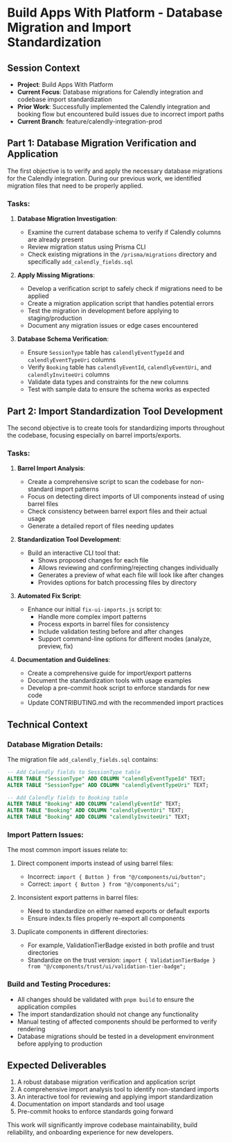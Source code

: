 # Build Apps With Platform - Database Migration and Import Standardization

## Session Context

- **Project**: Build Apps With Platform
- **Current Focus**: Database migrations for Calendly integration and codebase import standardization
- **Prior Work**: Successfully implemented the Calendly integration and booking flow but encountered build issues due to incorrect import paths
- **Current Branch**: feature/calendly-integration-prod

## Part 1: Database Migration Verification and Application

The first objective is to verify and apply the necessary database migrations for the Calendly integration. During our previous work, we identified migration files that need to be properly applied.

### Tasks:

1. **Database Migration Investigation**:
   - Examine the current database schema to verify if Calendly columns are already present
   - Review migration status using Prisma CLI
   - Check existing migrations in the `/prisma/migrations` directory and specifically `add_calendly_fields.sql`

2. **Apply Missing Migrations**:
   - Develop a verification script to safely check if migrations need to be applied
   - Create a migration application script that handles potential errors
   - Test the migration in development before applying to staging/production
   - Document any migration issues or edge cases encountered

3. **Database Schema Verification**:
   - Ensure `SessionType` table has `calendlyEventTypeId` and `calendlyEventTypeUri` columns
   - Verify `Booking` table has `calendlyEventId`, `calendlyEventUri`, and `calendlyInviteeUri` columns
   - Validate data types and constraints for the new columns
   - Test with sample data to ensure the schema works as expected

## Part 2: Import Standardization Tool Development

The second objective is to create tools for standardizing imports throughout the codebase, focusing especially on barrel imports/exports.

### Tasks:

1. **Barrel Import Analysis**:
   - Create a comprehensive script to scan the codebase for non-standard import patterns
   - Focus on detecting direct imports of UI components instead of using barrel files
   - Check consistency between barrel export files and their actual usage
   - Generate a detailed report of files needing updates

2. **Standardization Tool Development**:
   - Build an interactive CLI tool that:
     - Shows proposed changes for each file
     - Allows reviewing and confirming/rejecting changes individually
     - Generates a preview of what each file will look like after changes
     - Provides options for batch processing files by directory

3. **Automated Fix Script**:
   - Enhance our initial `fix-ui-imports.js` script to:
     - Handle more complex import patterns
     - Process exports in barrel files for consistency
     - Include validation testing before and after changes
     - Support command-line options for different modes (analyze, preview, fix)

4. **Documentation and Guidelines**:
   - Create a comprehensive guide for import/export patterns
   - Document the standardization tools with usage examples
   - Develop a pre-commit hook script to enforce standards for new code
   - Update CONTRIBUTING.md with the recommended import practices

## Technical Context

### Database Migration Details:
The migration file `add_calendly_fields.sql` contains:
```sql
-- Add Calendly fields to SessionType table
ALTER TABLE "SessionType" ADD COLUMN "calendlyEventTypeId" TEXT;
ALTER TABLE "SessionType" ADD COLUMN "calendlyEventTypeUri" TEXT;

-- Add Calendly fields to Booking table
ALTER TABLE "Booking" ADD COLUMN "calendlyEventId" TEXT;
ALTER TABLE "Booking" ADD COLUMN "calendlyEventUri" TEXT;
ALTER TABLE "Booking" ADD COLUMN "calendlyInviteeUri" TEXT;
```

### Import Pattern Issues:
The most common import issues relate to:
1. Direct component imports instead of using barrel files:
   - Incorrect: `import { Button } from "@/components/ui/button";`
   - Correct: `import { Button } from "@/components/ui";`

2. Inconsistent export patterns in barrel files:
   - Need to standardize on either named exports or default exports
   - Ensure index.ts files properly re-export all components

3. Duplicate components in different directories:
   - For example, ValidationTierBadge existed in both profile and trust directories
   - Standardize on the trust version: `import { ValidationTierBadge } from "@/components/trust/ui/validation-tier-badge";`

### Build and Testing Procedures:
- All changes should be validated with `pnpm build` to ensure the application compiles
- The import standardization should not change any functionality
- Manual testing of affected components should be performed to verify rendering
- Database migrations should be tested in a development environment before applying to production

## Expected Deliverables

1. A robust database migration verification and application script
2. A comprehensive import analysis tool to identify non-standard imports
3. An interactive tool for reviewing and applying import standardization
4. Documentation on import standards and tool usage
5. Pre-commit hooks to enforce standards going forward

This work will significantly improve codebase maintainability, build reliability, and onboarding experience for new developers.